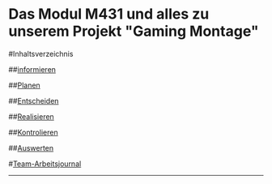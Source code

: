 # Das Modul M431 und alles zu unserem Projekt "Gaming Montage" 

#Inhaltsverzeichnis

##[informieren](Informieren.md)

##[Planen](Planen.md)

##[Entscheiden](Entscheiden.md)

##[Realisieren](Realisieren.md)

##[Kontrolieren](Kontrolieren.md)

##[Auswerten](Auswerten.md)

#[Team-Arbeitsjournal](Projektdokumentation.md)


--------------------------------------------------------------------------

